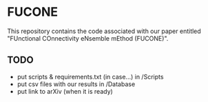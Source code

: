 # FUCONE

This repository contains the code associated with our paper entitled "FUnctional COnnectivity eNsemble mEthod (FUCONE)".

## TODO
- put scripts & requirements.txt (in case...) in /Scripts
- put csv files with our results in /Database
- put link to arXiv (when it is ready)
